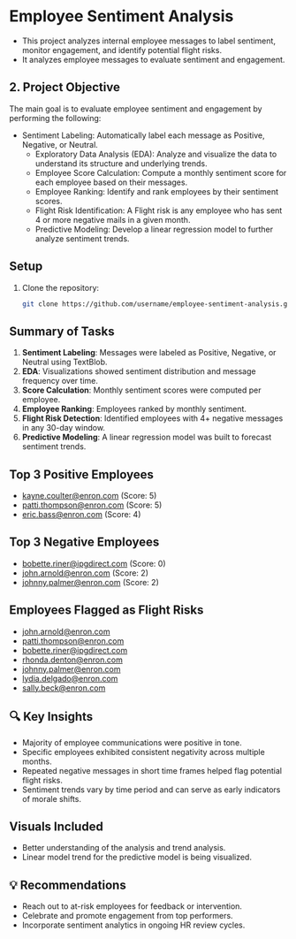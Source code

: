 
# Employee Sentiment Analysis

 - This project analyzes internal employee messages to label sentiment, monitor engagement, and identify potential flight risks.
 - It analyzes employee messages to evaluate sentiment and engagement.

## 2. Project Objective
The main goal is to evaluate employee sentiment and engagement by performing the following:
  - Sentiment Labeling: Automatically label each message as Positive, Negative, or Neutral.
    - Exploratory Data Analysis (EDA): Analyze and visualize the data to understand its structure and underlying trends.
    - Employee Score Calculation: Compute a monthly sentiment score for each employee based on their messages.
    - Employee Ranking: Identify and rank employees by their sentiment scores.
    - Flight Risk Identification: A Flight risk is any employee who has sent 4 or more negative mails in a given month.
    - Predictive Modeling: Develop a linear regression model to further analyze sentiment trends.

## Setup
1. Clone the repository:
   ```bash
   git clone https://github.com/username/employee-sentiment-analysis.git

## Summary of Tasks

1. **Sentiment Labeling**: Messages were labeled as Positive, Negative, or Neutral using TextBlob.
2. **EDA**: Visualizations showed sentiment distribution and message frequency over time.
3. **Score Calculation**: Monthly sentiment scores were computed per employee.
4. **Employee Ranking**: Employees ranked by monthly sentiment.
5. **Flight Risk Detection**: Identified employees with 4+ negative messages in any 30-day window.
6. **Predictive Modeling**: A linear regression model was built to forecast sentiment trends.

## Top 3 Positive Employees
- kayne.coulter@enron.com (Score: 5)
- patti.thompson@enron.com (Score: 5)
- eric.bass@enron.com (Score: 4)

## Top 3 Negative Employees
- bobette.riner@ipgdirect.com (Score: 0)
- john.arnold@enron.com (Score: 2)
- johnny.palmer@enron.com (Score: 2)

## Employees Flagged as Flight Risks
- john.arnold@enron.com
- patti.thompson@enron.com
- bobette.riner@ipgdirect.com
- rhonda.denton@enron.com
- johnny.palmer@enron.com
- lydia.delgado@enron.com
- sally.beck@enron.com

## 🔍 Key Insights
- Majority of employee communications were positive in tone.
- Specific employees exhibited consistent negativity across multiple months.
- Repeated negative messages in short time frames helped flag potential flight risks.
- Sentiment trends vary by time period and can serve as early indicators of morale shifts.

## Visuals Included

 - Better understanding of the analysis and trend analysis.
 - Linear model trend for the predictive model is being visualized.

## 💡 Recommendations
- Reach out to at-risk employees for feedback or intervention.
- Celebrate and promote engagement from top performers.
- Incorporate sentiment analytics in ongoing HR review cycles.


